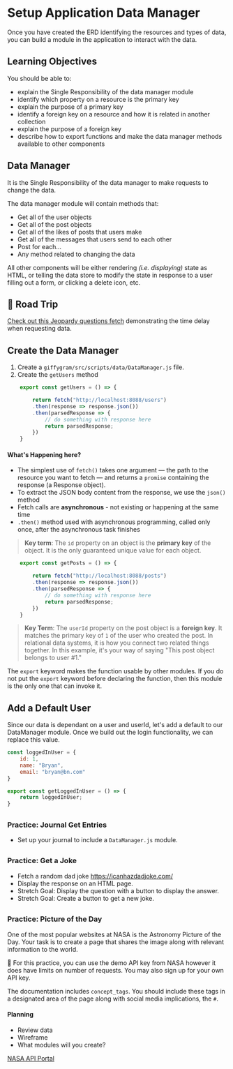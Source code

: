 # Setup Application Data Manager

Once you have created the ERD identifying the resources and types of data, you can build a module in the application to interact with the data.


## Learning Objectives
You should be able to:
* explain the Single Responsibility of the data manager module
* identify which property on a resource is the primary key
* explain the purpose of a primary key
* identify a foreign key on a resource and how it is related in another collection
* explain the purpose of a foreign key
* describe how to export functions and make the data manager methods available to other components

## Data Manager

It is the Single Responsibility of the data manager to make requests to change the data.

The data manager module will contain methods that:

* Get all of the user objects
* Get all of the post objects
* Get all of the likes of posts that users make
* Get all of the messages that users send to each other
* Post for each...
* Any method related to changing the data

All other components will be either rendering _(i.e. displaying)_ state as HTML, or telling the data store to modify the state in response to a user filling out a form, or clicking a delete icon, etc.

## 🚌 Road Trip
[Check out this Jeopardy questions fetch](https://github.com/brendalong/fetch-me) demonstrating the time delay when requesting data.

## Create the Data Manager

1. Create a `giffygram/src/scripts/data/DataManager.js` file.
1. Create the `getUsers` method

```js
    export const getUsers = () => {

        return fetch("http://localhost:8088/users")
        .then(response => response.json())
        .then(parsedResponse => {
            // do something with response here
            return parsedResponse;
        })
    }

```

#### What's Happening here?
* The simplest use of `fetch()` takes one argument — the path to the resource you want to fetch — and returns a `promise` containing the response (a Response object).
* To extract the JSON body content from the response, we use the `json()` method
* Fetch calls are **asynchronous** - not existing or happening at the same time
* `.then()` method used with asynchronous programming, called only once, after the asynchronous task finishes



> **Key term**: The `id` property on an object is the **primary key** of the object. It is the only guaranteed unique value for each object.

```js
    export const getPosts = () => {

        return fetch("http://localhost:8088/posts")
        .then(response => response.json())
        .then(parsedResponse => {
            // do something with response here
            return parsedResponse;
        })
    }

```


> **Key Term**: The `userId` property on the post object is a **foreign key**. It matches the primary key of `1` of the user who created the post. In relational data systems, it is how you connect two related things together. In this example, it's your way of saying "This post object belongs to user #1."

The `export` keyword makes the function usable by other modules. If you do not put the `export` keyword before declaring the function, then this module is the only one that can invoke it.

## Add a Default User
Since our data is dependant on a user and userId, let's add a default to our DataManager module. Once we build out the login functionality, we can replace this value.

```js
const loggedInUser = {
	id: 1,
	name: "Bryan",
	email: "bryan@bn.com"
}

export const getLoggedInUser = () => {
	return loggedInUser;
}
```

## <h3 id="DJ-Practice"> Practice: Journal Get Entries</h3>
* Set up your journal to include a `DataManager.js` module.

## <h3 id="Joke-Practice">Practice: Get a Joke</h3>
* Fetch a random dad joke https://icanhazdadjoke.com/
* Display the response on an HTML page.
* Stretch Goal: Display the question with a button to display the answer.
* Stretch Goal: Create a button to get a new joke.

## <h3 id="Nasa-Practice">Practice: Picture of the Day</h3>
One of the most popular websites at NASA is the Astronomy Picture of the Day. Your task is to create a page that shares the image along with relevant information to the world. 

 🚀 For this practice, you can use the demo API key from NASA however it does have limits on number of requests. You may also sign up for your own API key.
 
 The documentation includes `concept_tags`. You should include these tags in a designated area of the page along with social media implications, the `#`.

#### Planning
* Review data
* Wireframe
* What modules will you create?


[NASA API Portal](https://api.nasa.gov/)
